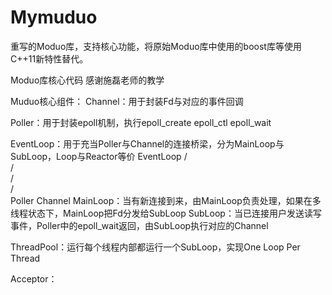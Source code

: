 # Mymuduo
重写的Moduo库，支持核心功能，将原始Moduo库中使用的boost库等使用C++11新特性替代。

Moduo库核心代码
感谢施磊老师的教学

Muduo核心组件：
Channel：用于封装Fd与对应的事件回调

Poller：用于封装epoll机制，执行epoll_create epoll_ctl epoll_wait

EventLoop：用于充当Poller与Channel的连接桥梁，分为MainLoop与SubLoop，Loop与Reactor等价
            EventLoop
            /         \
           /           \
          /             \
         /               \
    Poller              Channel
    MainLoop：当有新连接到来，由MainLoop负责处理，如果在多线程状态下，MainLoop把Fd分发给SubLoop
    SubLoop：当已连接用户发送读写事件，Poller中的epoll_wait返回，由SubLoop执行对应的Channel

ThreadPool：运行每个线程内部都运行一个SubLoop，实现One Loop Per Thread

Acceptor：


